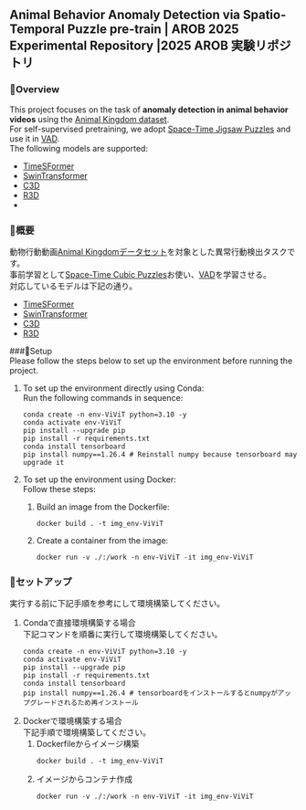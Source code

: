 
## Animal Behavior Anomaly Detection via Spatio-Temporal Puzzle pre-train | AROB 2025 Experimental Repository |2025 AROB 実験リポジトリ 

### 🐾Overview  
This project focuses on the task of **anomaly detection in animal behavior videos** using the [Animal Kingdom dataset](https://sutdcv.github.io/Animal-Kingdom/).  <br>
For self-supervised pretraining, we adopt [Space-Time Jigsaw Puzzles](https://arxiv.org/pdf/1811.09795) and use it in [VAD](https://link.springer.com/chapter/10.1007/978-3-031-20080-9_29).  <br>
The following models are supported:  
- [TimeSFormer](https://arxiv.org/pdf/2102.05095)  
- [SwinTransformer](https://arxiv.org/abs/2106.13230)  
- [C3D](https://arxiv.org/pdf/1412.0767)  
- [R3D](https://arxiv.org/pdf/1711.11248v3)
- 
### 🐾概要
動物行動動画[Animal Kingdomデータセット](https://sutdcv.github.io/Animal-Kingdom/)を対象とした異常行動検出タスクです。<br>
事前学習として[Space-Time Cubic Puzzles](https://arxiv.org/pdf/1811.09795)お使い、[VAD](https://link.springer.com/chapter/10.1007/978-3-031-20080-9_29)を学習させる。<br>
対応しているモデルは下記の通り。
- [TimeSFormer](https://arxiv.org/pdf/2102.05095)
- [SwinTransformer](https://arxiv.org/abs/2106.13230)
- [C3D](https://arxiv.org/pdf/1412.0767)
- [R3D](https://arxiv.org/pdf/1711.11248v3)

###🚀Setup  
Please follow the steps below to set up the environment before running the project.

1. To set up the environment directly using Conda:  <br>
    Run the following commands in sequence:
    ```
    conda create -n env-ViViT python=3.10 -y
    conda activate env-ViViT
    pip install --upgrade pip
    pip install -r requirements.txt
    conda install tensorboard
    pip install numpy==1.26.4 # Reinstall numpy because tensorboard may upgrade it
    ```

2. To set up the environment using Docker:  <br>
    Follow these steps:  <br>
    1. Build an image from the Dockerfile:
        ```
        docker build . -t img_env-ViViT
        ```
    2. Create a container from the image:
        ```
        docker run -v ./:/work -n env-ViViT -it img_env-ViViT
        ```

### 🚀セットアップ
実行する前に下記手順を参考にして環境構築してください。
1. Condaで直接環境構築する場合<br>
    下記コマンドを順番に実行して環境構築してください。
    ```
    conda create -n env-ViViT python=3.10 -y
    conda activate env-ViViT
    pip install --upgrade pip
    pip install -r requirements.txt
    conda install tensorboard
    pip install numpy==1.26.4 # tensorboardをインストールするとnumpyがアップグレードされるため再インストール
    ```
2. Dockerで環境構築する場合<br>
    下記手順で環境構築してください。<br>
    1. Dockerfileからイメージ構築
        ```
        docker build . -t img_env-ViViT
        ```
    2. イメージからコンテナ作成
        ```
        docker run -v ./:/work -n env-ViViT -it img_env-ViViT
        ```
